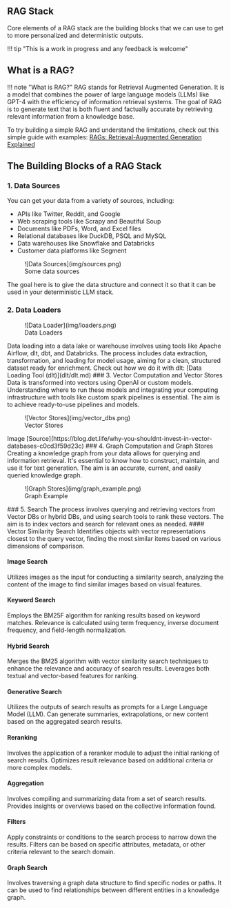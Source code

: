 ## RAG Stack
Core elements of a RAG stack are the building blocks that we can use to get to more personalized and deterministic outputs. 

!!! tip "This is a work in progress and any feedback is welcome"
## What is a RAG?

!!! note "What is RAG?"
    RAG stands for Retrieval Augmented Generation. It is a model that combines the power of large language models (LLMs) like GPT-4 with the efficiency of information retrieval systems. The goal of RAG is to generate text that is both fluent and factually accurate by retrieving relevant information from a knowledge base.

To try building a simple RAG and understand the limitations, check out this simple guide with examples: [RAGs: Retrieval-Augmented Generation Explained](rag/rag_explained.md)

## The Building Blocks of a RAG Stack

### 1. Data Sources

You can get your data from a variety of sources, including:


- APIs like Twitter, Reddit, and Google
- Web scraping tools like Scrapy and Beautiful Soup
- Documents like PDFs, Word, and Excel files
- Relational databases like DuckDB, PSQL and MySQL
- Data warehouses like Snowflake and Databricks
- Customer data platforms like Segment
<figure markdown>
![Data Sources](img/sources.png)
<figcaption>Some data sources</figcaption>
</figure>
The goal here is to give the data structure and connect it so that it can be used in your deterministic LLM stack.

### 2. Data Loaders
<figure markdown>
![Data Loader](img/loaders.png)
<figcaption>Data Loaders</figcaption>
</figure>
Data loading into a data lake or warehouse involves using tools like Apache Airflow, dlt, dbt, and Databricks. The process includes data extraction, transformation, and loading for model usage, aiming for a clean, structured dataset ready for enrichment.
Check out how we do it with dlt: [Data Loading Tool (dlt)](dlt/dlt.md)
### 3. Vector Computation and Vector Stores
Data is transformed into vectors using OpenAI or custom models. Understanding where to run these models and integrating your computing infrastructure with tools like custom spark pipelines is essential. The aim is to achieve ready-to-use pipelines and models.
<figure markdown>
![Vector Stores](img/vector_dbs.png)
<figcaption>Vector Stores </figcaption>
</figure>
Image [Source](https://blog.det.life/why-you-shouldnt-invest-in-vector-databases-c0cd3f59d23c)
### 4. Graph Computation and Graph Stores
Creating a knowledge graph from your data allows for querying and information retrieval. It's essential to know how to construct, maintain, and use it for text generation. The aim is an accurate, current, and easily queried knowledge graph.
<figure markdown>
![Graph Stores](img/graph_example.png)
<figcaption>Graph Example</figcaption>
</figure>
### 5. Search 
The process involves querying and retrieving vectors from Vector DBs or hybrid DBs, and using search tools to rank these vectors. The aim is to index vectors and search for relevant ones as needed.
#### Vector Similarity Search
Identifies objects with vector representations closest to the query vector, finding the most similar items based on various dimensions of comparison.

#### Image Search
Utilizes images as the input for conducting a similarity search, analyzing the content of the image to find similar images based on visual features.

#### Keyword Search
Employs the BM25F algorithm for ranking results based on keyword matches. Relevance is calculated using term frequency, inverse document frequency, and field-length normalization.

#### Hybrid Search
Merges the BM25 algorithm with vector similarity search techniques to enhance the relevance and accuracy of search results. Leverages both textual and vector-based features for ranking.

#### Generative Search
Utilizes the outputs of search results as prompts for a Large Language Model (LLM). Can generate summaries, extrapolations, or new content based on the aggregated search results.

#### Reranking
Involves the application of a reranker module to adjust the initial ranking of search results. Optimizes result relevance based on additional criteria or more complex models.

#### Aggregation
Involves compiling and summarizing data from a set of search results. Provides insights or overviews based on the collective information found.

#### Filters
Apply constraints or conditions to the search process to narrow down the results. Filters can be based on specific attributes, metadata, or other criteria relevant to the search domain.

#### Graph Search
Involves traversing a graph data structure to find specific nodes or paths. It can be used to find relationships between different entities in a knowledge graph.
